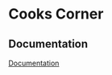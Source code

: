 # Cooks Corner
## Documentation
[Documentation](https://cookscorner-production-9502.up.railway.app/swagger-ui/index.html)